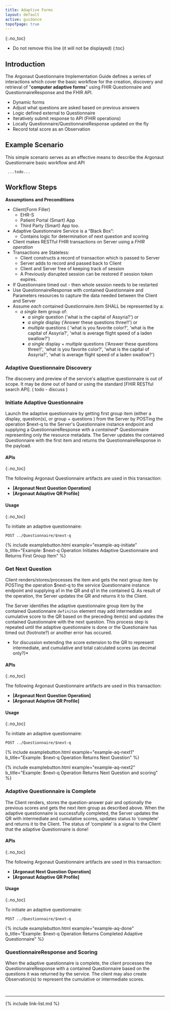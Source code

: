 ```yaml
---
title: Adaptive Forms
layout: default
active: guidance
topofpage: true
---
```


{:.no_toc}

<!-- TOC  the css styling for this is \pages\assets\css\project.css under 'markdown-toc'-->

* Do not remove this line (it will not be displayed)
{:toc}

## Introduction

The Argonaut Questionnaire Implementation Guide defines a series of interactions which cover the basic workflow for the creation, discovery and retrieval of "**computer adaptive forms**" using FHIR Questionnaire and QuestionnaireResponse and the FHIR API.

- Dynamic forms
- Adjust what questions are asked based on previous answers
- Logic defined external to Questionnaire
- Iteratively submit response to API (FHIR operations)
- Locally Questionnaire/QuestionnaireResponse updated on the fly
- Record total score as an Observation

<!--
Demonstration by Raheel Sayeed (Smart on FHIR Post-Doc)
EASIPRO: Northwestern, Harvard, USC, working on integration of PROMIS into the healthcare system.
-->

## Example Scenario

This simple scenario serves as an effective means to describe the Argonaut Questionnaire basic workflow and API

~~~ text
 ...todo...
~~~

## Workflow Steps



**Assumptions and Preconditions**

- Client(Form Filler)
  - EHR-S
  - Patient Portal (Smart) App
  - Third Party (Smart) App too.
- Adaptive Questionnaire Service is a “Black Box”:
  - Contains logic for determination of next question and scoring
- Client makes RESTful FHIR transactions on Server using a *FHIR operation*
- Transactions are Stateless:
  - Client constructs a record of transaction which is passed to Server
  - Server adds to record and passed back to Client
  - Client and Server free of keeping track of session
  - A Previously disrupted session can be restored if session token expires.
- If Questionnaire timed out - then whole session needs to be restarted
- Use QuestionnaireResponse with contained Questionnaire and Parameters resources to capture the data needed between the Client and Server
- Assume *each* contained Questionnaire.item SHALL be represented by a:
    - *a single*  item group of:
      - *a single* question ('what is the capital of Assyria?') or
      - *a single* display  ('Answer these questions three!!') or
      - *multiple* questions  ( 'what is you favorite color?', 'what is the capital of Assyria?', 'what is average flight speed of a laden swallow?')
      - *a single* display + *multiple* questions ('Answer these questions three!!', 'what is you favorite color?', 'what is the capital of Assyria?', 'what is average flight speed of a laden swallow?')
<!-- Discovery of Adaptive Questionnaire --->

### Adaptive Questionnaire Discovery

The discovery and preview of the service's adaptive questionnaire is out of scope.  It may be done out of band or using the standard [FHIR RESTful search API]. ( todo - discuss )


<!--------- INIT ------------>

### Initiate Adaptive Questionnaire

Launch the adaptive questionnaire by getting first group item (either a display, question(s), or group + questions ) from the Server by POSTing the operation $next-q to the Server's Questionnaire instance endpoint and supplying a QuestionnaireResponse with a *contained** Questionnaire representing only the resource metadata.  The Server updates the contained Questionnaire with the first item and returns the QuestionnaireResponse in the payload.

#### APIs
{:.no_toc}

The following Argonaut Questionnaire artifacts are used in this transaction:

- **[Argonaut Next Question Operation]**
- **[Argonaut Adaptive QR Profile]**


#### Usage
{:.no_toc}

To initiate an  adaptive questionnaire:

`POST ../Questionnaire/$next-q`

{% include examplebutton.html example="example-aq-initiate" b_title="Example: $next-q Operation Initiates Adaptive Questionnaire and Returns First Group Item" %}


<!--------- NEXT Q - 1 ------------>

### Get Next Question

Client renders/stores/processes the item and gets the next group item by POSTing the operation $next-q to the service Questionnaire instance endpoint and supplying a1 in the QR and q1 in the contained Q.  As result of the operation, the Server updates the QR and returns it to the Client.

The Server identifies the adaptive questionnaire group item by the contained Questionnaire `definiton` element may add intermediate and cumulative score to the QR based on the preceding item(s) and updates the contained Questionnaire with the next question.  This process step is repeated until the adaptive questionnaire is done or the Questionaire has timed out (footnote?) or another error has occured.

* for discussion extending the score extension to the QR to represent intermediate, and cumulative and total calculated scores  (as decimal only?)*

#### APIs
{:.no_toc}

The following Argonaut Questionnaire artifacts are used in this transaction:

- **[Argonaut Next Question Operation]**
- **[Argonaut Adaptive QR Profile]**


#### Usage
{:.no_toc}

To initiate an  adaptive questionnaire:

`POST ../Questionnaire/$next-q`

{% include examplebutton.html example="example-aq-next1" b_title="Example: $next-q Operation Returns Next Question" %}

{% include examplebutton.html example="example-aq-next2" b_title="Example: $next-q Operation Returns Next Question and scoring" %}

<!--------- done ------------>

### Adaptive Questionnaire is Complete

The Client renders, stores the  question-answer pair and optionally the previous scores and gets the next item group as described above.  When the adaptive questionnaire is  successfully completed, the Server updates the QR with intermediate and cumulative scores, updates status to ‘complete’ and returns it to the Client.  The status of ‘complete’ is a signal to the Client that the adaptive Questionnaire is done!

#### APIs
{:.no_toc}

The following Argonaut Questionnaire artifacts are used in this transaction:

- **[Argonaut Next Question Operation]**
- **[Argonaut Adaptive QR Profile]**


#### Usage
{:.no_toc}

To initiate an  adaptive questionnaire:

`POST ../Questionnaire/$next-q`

{% include examplebutton.html example="example-aq-done" b_title="Example: $next-q Operation Returns Completed Adaptive Questionnaire" %}


###  QuestionnaireResponse and Scoring

When the adaptive questionnaire is complete, the client processes the QuestionnaireResponse with a contained Questionnaire based on the questions it was returned by the service.  The client may also create Observation(s) to represent the cumulative or intermediate scores.

<br />

---

{% include link-list.md %}
